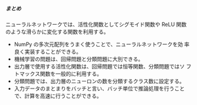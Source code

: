 ##### まとめ

ニューラルネットワークでは、活性化関数としてシグモイド関数や ReLU
関数のような滑らかに変化する関数を利用する。

- NumPy の多次元配列をうまく使うことで、ニューラルネットワークを効
率良く実装することができる。
- 機械学習の問題は、回帰問題と分類問題に大別できる。
- 出力層で使用する活性化関数は、回帰問題では恒等関数、分類問題ではソ
フトマックス関数を一般的に利用する。
- 分類問題では、出力層のニューロンの数を分類するクラス数に設定する。
- 入力データのまとまりをバッチと言い、バッチ単位で推論処理を行うこと
で、計算を高速に行うことができる。
